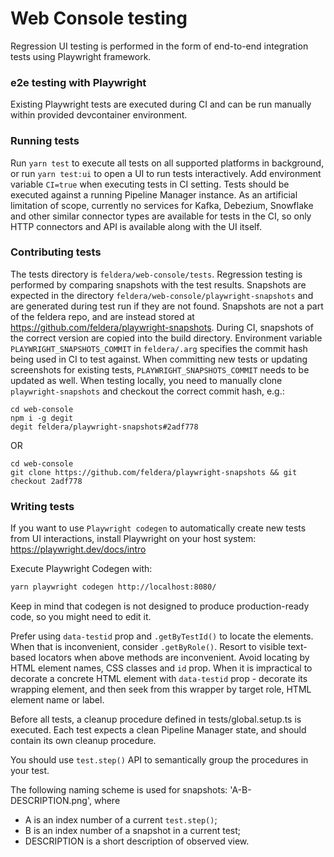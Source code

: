 # Web Console testing

Regression UI testing is performed in the form of end-to-end integration tests using Playwright framework.

### e2e testing with Playwright
Existing Playwright tests are executed during CI
and can be run manually within provided devcontainer environment.

### Running tests

Run `yarn test`
to execute all tests on all supported platforms in background, or run `yarn test:ui` to open a UI to run tests interactively.
Add environment variable `CI=true` when executing tests in CI setting.
Tests should be executed against a running Pipeline Manager instance.
As an artificial limitation of scope, currently no services for Kafka, Debezium, Snowflake and other similar connector types are available for tests in the CI, so only HTTP connectors and API is available along with the UI itself.

### Contributing tests

The tests directory is `feldera/web-console/tests`.
Regression testing is performed by comparing snapshots with the test results.
Snapshots are expected in the directory `feldera/web-console/playwright-snapshots` and are generated during test run if they are not found.
Snapshots are not a part of the feldera repo, and are instead stored at https://github.com/feldera/playwright-snapshots.
During CI, snapshots of the correct version are copied into the build directory.
Environment variable `PLAYWRIGHT_SNAPSHOTS_COMMIT` in `feldera/.arg` specifies the commit hash being used in CI to test against.
When committing new tests or updating screenshots for existing tests, `PLAYWRIGHT_SNAPSHOTS_COMMIT` needs to be updated as well.
When testing locally, you need to manually clone `playwright-snapshots` and checkout the correct commit hash, e.g.:

```
cd web-console
npm i -g degit
degit feldera/playwright-snapshots#2adf778
```
OR
```
cd web-console
git clone https://github.com/feldera/playwright-snapshots && git checkout 2adf778
```


### Writing tests

If you want to use `Playwright codegen` to automatically create new tests from UI interactions,
install Playwright on your host system: https://playwright.dev/docs/intro

Execute Playwright Codegen with:
```bash
yarn playwright codegen http://localhost:8080/
```

Keep in mind that codegen is not designed to produce production-ready code,
so you might need to edit it.

Prefer using `data-testid` prop and `.getByTestId()` to locate the elements.
When that is inconvenient, consider `.getByRole()`.
Resort to visible text-based locators when above methods are inconvenient.
Avoid locating by HTML element names, CSS classes and `id` prop.
When it is impractical to decorate a concrete HTML element with `data-testid` prop -
decorate its wrapping element, and then seek from this wrapper by target role, HTML element name or label.

Before all tests, a cleanup procedure defined in tests/global.setup.ts is executed.
Each test expects a clean Pipeline Manager state, and should contain its own cleanup procedure.

You should use `test.step()` API to semantically group the procedures in your test.

The following naming scheme is used for snapshots:
'A-B-DESCRIPTION.png', where
- A is an index number of a current `test.step()`;
- B is an index number of a snapshot in a current test;
- DESCRIPTION is a short description of observed view.